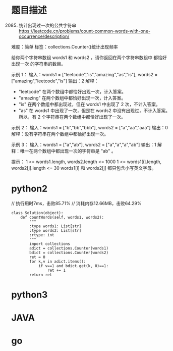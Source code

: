 # 题目描述

2085. 统计出现过一次的公共字符串  
https://leetcode.cn/problems/count-common-words-with-one-occurrence/description/  

难度：简单
标签：collections.Counter()统计出现频率

给你两个字符串数组 words1 和 words2 ，请你返回在两个字符串数组中 都恰好出现一次 的字符串的数目。

示例 1：
输入：words1 = ["leetcode","is","amazing","as","is"], words2 = ["amazing","leetcode","is"]
输出：2
解释：
- "leetcode" 在两个数组中都恰好出现一次，计入答案。
- "amazing" 在两个数组中都恰好出现一次，计入答案。
- "is" 在两个数组中都出现过，但在 words1 中出现了 2 次，不计入答案。
- "as" 在 words1 中出现了一次，但是在 words2 中没有出现过，不计入答案。
所以，有 2 个字符串在两个数组中都恰好出现了一次。

示例 2：
输入：words1 = ["b","bb","bbb"], words2 = ["a","aa","aaa"]
输出：0
解释：没有字符串在两个数组中都恰好出现一次。

示例 3：
输入：words1 = ["a","ab"], words2 = ["a","a","a","ab"]
输出：1
解释：唯一在两个数组中都出现一次的字符串是 "ab" 。

提示：
1 <= words1.length, words2.length <= 1000
1 <= words1[i].length, words2[j].length <= 30
words1[i] 和 words2[j] 都只包含小写英文字母。

# python2

// 执行用时7ms，击败85.71%
// 消耗内存12.66MB，击败64.29%
```
class Solution(object):
    def countWords(self, words1, words2):
        """
        :type words1: List[str]
        :type words2: List[str]
        :rtype: int
        """
        import collections
        adict = collections.Counter(words1)
        bdict = collections.Counter(words2)
        ret = 0
        for k,v in adict.items():
            if v==1 and bdict.get(k, 0)==1:
                ret += 1
        return ret
```

# python3 

# JAVA

# go
